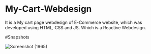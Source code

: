 # My-Cart-Webdesign
It is a My cart page webdesign of E-Commerce website, which was developed using HTML, CSS and JS. Which is a Reactive Webdesign.

#Snapshots


![Screenshot (1965)](https://user-images.githubusercontent.com/58390249/125461870-05009053-2267-438d-aba1-78f1bf74a333.png)



